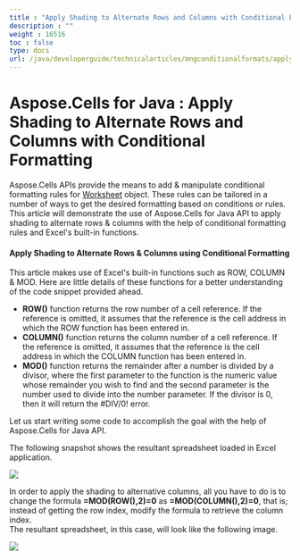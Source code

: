 ```yaml
---
title : "Apply Shading to Alternate Rows and Columns with Conditional Formatting" 
description : "" 
weight : 16516 
toc : false
type: docs
url: /java/developerguide/technicalarticles/mngconditionalformats/apply+shading+to+alternate+rows+and+columns+with+conditional+formatting/
---
```


# Aspose.Cells for Java : Apply Shading to Alternate Rows and Columns with Conditional Formatting


Aspose.Cells APIs provide the means to add & manipulate conditional formatting rules for [Worksheet](https://apireference.aspose.com/java/cells/com.aspose.cells/Worksheet) object. These rules can be tailored in a number of ways to get the desired formatting based on conditions or rules. This article will demonstrate the use of Aspose.Cells for Java API to apply shading to alternate rows & columns with the help of conditional formatting rules and Excel's built-in functions.

#### Apply Shading to Alternate Rows & Columns using Conditional Formatting

This article makes use of Excel's built-in functions such as ROW, COLUMN & MOD. Here are little details of these functions for a better understanding of the code snippet provided ahead.

*   **ROW()** function returns the row number of a cell reference. If the reference is omitted, it assumes that the reference is the cell address in which the ROW function has been entered in.
*   **COLUMN()** function returns the column number of a cell reference. If the reference is omitted, it assumes that the reference is the cell address in which the COLUMN function has been entered in.
*   **MOD()** function returns the remainder after a number is divided by a divisor, where the first parameter to the function is the numeric value whose remainder you wish to find and the second parameter is the number used to divide into the number parameter. If the divisor is 0, then it will return the #DIV/0! error.

Let us start writing some code to accomplish the goal with the help of Aspose.Cells for Java API.


The following snapshot shows the resultant spreadsheet loaded in Excel application.

![](https://docs2.aspose.com/cells/java/attachments/5276194/5472497.png)

In order to apply the shading to alternative columns, all you have to do is to change the formula **\=MOD(ROW(),2)=0** as **\=MOD(COLUMN(),2)=0**, that is; instead of getting the row index, modify the formula to retrieve the column index.  
The resultant spreadsheet, in this case, will look like the following image.

![](https://docs2.aspose.com/cells/java/attachments/5276194/5472498.png)

